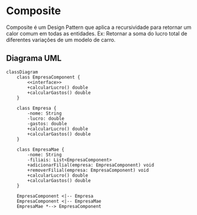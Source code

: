 # Composite
Composite é um Design Pattern que aplica a recursividade para retornar um calor comum em todas as entidades.
Ex: Retornar a soma do lucro total de diferentes variações de um modelo de carro.

## Diagrama UML
```mermaid
classDiagram
    class EmpresaComponent {
        <<interface>> 
        +calcularLucro() double
        +calcularGastos() double
    }

    class Empresa {
        -nome: String
        -lucro: double
        -gastos: double
        +calcularLucro() double
        +calcularGastos() double
    }

    class EmpresaMae {
        -nome: String
        -filiais: List<EmpresaComponent>
        +adicionarFilial(empresa: EmpresaComponent) void
        +removerFilial(empresa: EmpresaComponent) void
        +calcularLucro() double
        +calcularGastos() double
    }

    EmpresaComponent <|-- Empresa
    EmpresaComponent <|-- EmpresaMae
    EmpresaMae *--> EmpresaComponent
```